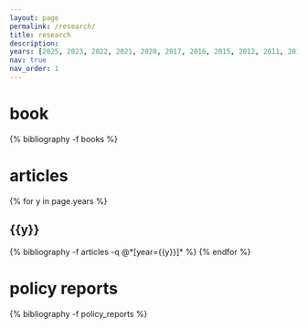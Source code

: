 ```yaml
---
layout: page
permalink: /research/
title: research
description: 
years: [2025, 2023, 2022, 2021, 2020, 2017, 2016, 2015, 2012, 2011, 2010]
nav: true
nav_order: 1
---
```

<!-- _pages/publications.md -->
<div class="publications">

<h1>book</h1>

{% bibliography -f books %}

<h1> articles </h1>

{% for y in page.years %}
  <h2 class="year">{{y}}</h2>
  {% bibliography -f articles -q @*[year={{y}}]* %}
{% endfor %}



<h1>policy reports</h1>

{% bibliography -f policy_reports %}

</div>


